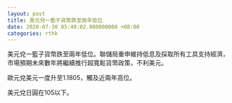 ```yaml
---
layout: post
title: 美元兌一籃子貨幣跌至兩年低位
date: 2020-07-30 05:49:02.000000000 +08:00
categories: rthk
---
```


美元兌一籃子貨幣跌至兩年低位。聯儲局重申維持低息及採取所有工具支持經濟，市場預期未來數年將繼續推行超寬鬆貨幣政策，不利美元。

歐元兌美元一度升至1.1805，觸及近兩年高位。

美元兌日圓在105以下。
